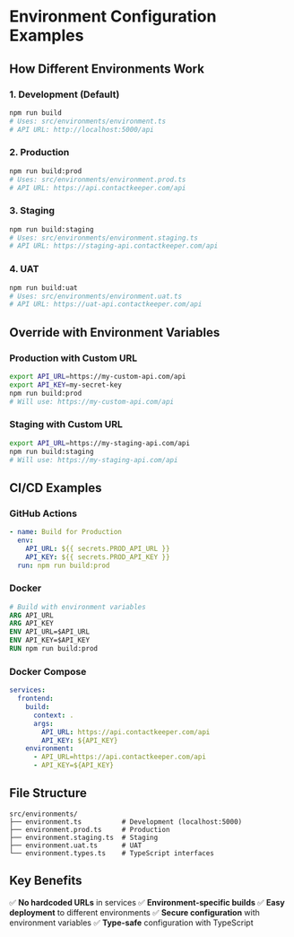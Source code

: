 # Environment Configuration Examples

## How Different Environments Work

### 1. Development (Default)
```bash
npm run build
# Uses: src/environments/environment.ts
# API URL: http://localhost:5000/api
```

### 2. Production
```bash
npm run build:prod
# Uses: src/environments/environment.prod.ts
# API URL: https://api.contactkeeper.com/api
```

### 3. Staging
```bash
npm run build:staging
# Uses: src/environments/environment.staging.ts
# API URL: https://staging-api.contactkeeper.com/api
```

### 4. UAT
```bash
npm run build:uat
# Uses: src/environments/environment.uat.ts
# API URL: https://uat-api.contactkeeper.com/api
```

## Override with Environment Variables

### Production with Custom URL
```bash
export API_URL=https://my-custom-api.com/api
export API_KEY=my-secret-key
npm run build:prod
# Will use: https://my-custom-api.com/api
```

### Staging with Custom URL
```bash
export API_URL=https://my-staging-api.com/api
npm run build:staging
# Will use: https://my-staging-api.com/api
```

## CI/CD Examples

### GitHub Actions
```yaml
- name: Build for Production
  env:
    API_URL: ${{ secrets.PROD_API_URL }}
    API_KEY: ${{ secrets.PROD_API_KEY }}
  run: npm run build:prod
```

### Docker
```dockerfile
# Build with environment variables
ARG API_URL
ARG API_KEY
ENV API_URL=$API_URL
ENV API_KEY=$API_KEY
RUN npm run build:prod
```

### Docker Compose
```yaml
services:
  frontend:
    build:
      context: .
      args:
        API_URL: https://api.contactkeeper.com/api
        API_KEY: ${API_KEY}
    environment:
      - API_URL=https://api.contactkeeper.com/api
      - API_KEY=${API_KEY}
```

## File Structure
```
src/environments/
├── environment.ts          # Development (localhost:5000)
├── environment.prod.ts     # Production
├── environment.staging.ts  # Staging
├── environment.uat.ts      # UAT
└── environment.types.ts    # TypeScript interfaces
```

## Key Benefits

✅ **No hardcoded URLs** in services
✅ **Environment-specific builds** 
✅ **Easy deployment** to different environments
✅ **Secure configuration** with environment variables
✅ **Type-safe** configuration with TypeScript